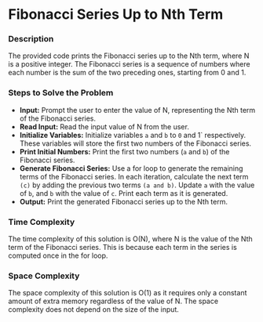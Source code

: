 # Fibonacci Series Up to Nth Term


### Description
The provided code prints the Fibonacci series up to the Nth term, where N is a positive integer. The Fibonacci series is a sequence of numbers where each number is the sum of the two preceding ones, starting from 0 and 1.

### Steps to Solve the Problem
 - **Input:** Prompt the user to enter the value of N, representing the Nth term of the Fibonacci series.
 - **Read Input:** Read the input value of N from the user.
 - **Initialize Variables:** Initialize variables `a` and `b` to `0` and 1` respectively. These variables will store the first two numbers of the Fibonacci series.
 - **Print Initial Numbers:** Print the first two numbers (`a` and `b`) of the Fibonacci series.
 - **Generate Fibonacci Series:** Use a for loop to generate the remaining terms of the Fibonacci series. In each iteration, calculate the next term `(c)` by adding the previous two terms `(a and b)`. Update `a` with the value of `b`, and `b` with the value of `c`. Print each term as it is generated.
 - **Output:** Print the generated Fibonacci series up to the Nth term.

### Time Complexity
The time complexity of this solution is O(N), where N is the value of the Nth term of the Fibonacci series. This is because each term in the series is computed once in the for loop.

### Space Complexity
The space complexity of this solution is O(1) as it requires only a constant amount of extra memory regardless of the value of N. The space complexity does not depend on the size of the input.
